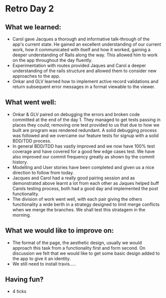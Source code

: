 # Retro Day 2

## What we learned:

- Carol gave Jacques a thorough and informative talk-through of the app's current state. He gained an excellent understanding of our current work, how it communicated with itself and how it worked, gaining a deeper understanding of Rails along the way. This allowed him to work on the app throughout the day fluently.
- Experimentation with routes provided Jaques and Carol a deeper understanding of the rails structure and allowed them to consider new approaches to the app.
- Onkar and GLV learned how to implement active record validations and return subsequent error messages in a format viewable to the viewer.


## What went well:

- Onkar & GLV paired on debugging the errors and broken code committed at the end of the day 1. They managed to get tests passing in places they could; removing one test provided to us that due to how we built are program was rendered redundant. A solid debugging process was followed and we overcame our feature tests for signup with a solid BDD/TDD process.
- In general BDD/TDD has vastly improved and we now have 100% test coverage and have covered for a good few edge cases test. We have also improved our commit frequency greatly as shown by the commit history.
- Modelling and User stories have been completed and given us a nice direction to follow from today.
- Jacques and Carol had a really good pairing session and as demonstrated above learnt a lot from each other as Jaques helped buff Carols testing process, both had a good day and implemented the post functionality.
- The division of work went well, with each pair giving the others functionality a wide berth in a strategy designed to limit merge conflicts when we merge the branches.  We shall test this stratagem in the morning.  

## What we would like to improve on:
- The format of the page, the aesthetic design, usually we would approach this task from a functionality first and form second. On discussion we felt that we would like to get some basic design added to the app to give it an identity.
- We still need to install travis.....


## Having fun?

 - 4 ticks 

